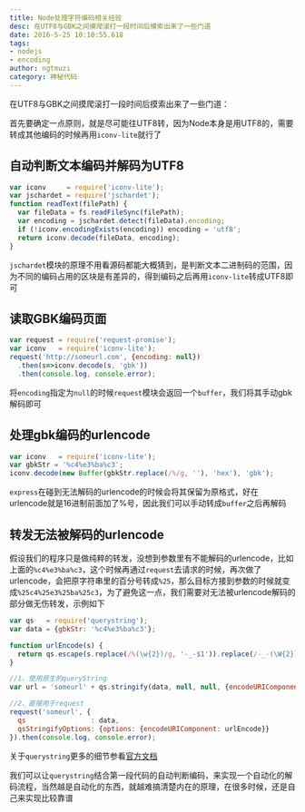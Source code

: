 ```yaml
---
title: Node处理字符编码相关经验
desc: 在UTF8与GBK之间摸爬滚打一段时间后摸索出来了一些门道  
date: 2016-5-25 10:10:55.618
tags: 
- nodejs
- encoding
author: ngtmuzi  
category: 神秘代码  
---
```


在UTF8与GBK之间摸爬滚打一段时间后摸索出来了一些门道：


首先要确定一点原则，就是尽可能往UTF8转，因为Node本身是用UTF8的，需要转成其他编码的时候再用`iconv-lite`就行了


自动判断文本编码并解码为UTF8
---
```javascript
var iconv     = require('iconv-lite');
var jschardet = require('jschardet');
function readText(filePath) {
  var fileData = fs.readFileSync(filePath);
  var encoding = jschardet.detect(fileData).encoding;
  if (!iconv.encodingExists(encoding)) encoding = 'utf8';
  return iconv.decode(fileData, encoding);
}
```

`jschardet`模块的原理不用看源码都能大概猜到，是判断文本二进制码的范围，因为不同的编码占用的区块是有差异的，得到编码之后再用`iconv-lite`转成UTF8即可


读取GBK编码页面
---
```javascript
var request = require('request-promise');
var iconv   = require('iconv-lite');
request('http://someurl.com', {encoding: null})
  .then(s=>iconv.decode(s, 'gbk'))
  .then(console.log, console.error);
```

将`encoding`指定为`null`的时候`request`模块会返回一个`buffer`，我们将其手动gbk解码即可


处理gbk编码的urlencode
---
```javascript
var iconv   = require('iconv-lite');
var gbkStr = '%c4%e3%ba%c3';
iconv.decode(new Buffer(gbkStr.replace(/%/g, ''), 'hex'), 'gbk');
```

`express`在碰到无法解码的urlencode的时候会将其保留为原格式，好在urlencode就是16进制前面加了%号，因此我们可以手动转成`buffer`之后再解码



转发无法被解码的urlencode
---

假设我们的程序只是做纯粹的转发，没想到参数里有不能解码的urlencode，比如上面的`%c4%e3%ba%c3`，这个时候再通过`request`去请求的时候，再次做了urlencode，会把原字符串里的百分号转成`%25`，那么目标方接到参数的时候就变成`%25c4%25e3%25ba%25c3`，为了避免这一点，我们需要对无法被urlencode解码的部分做无伤转发，示例如下
```javascript
var qs   = require('querystring');
var data = {gbkStr: '%c4%e3%ba%c3'};

function urlEncode(s) {
  return qs.escape(s.replace(/%(\w{2})/g, '-_-$1')).replace(/-_-(\W{2})/g, '%$1');
}

//1、使用原生的queryString
var url = 'someurl' + qs.stringify(data, null, null, {encodeURIComponent: urlEncode});

//2、直接用于request
request('someurl', {
  qs                : data,
  qsStringifyOptions: {options: {encodeURIComponent: urlEncode}}
}).then(console.log, console.error);
```

关于`querystring`更多的细节参看[官方文档](https://nodejs.org/api/querystring.html#querystring_querystring_stringify_obj_sep_eq_options)


我们可以让`querystring`结合第一段代码的自动判断编码，来实现一个自动化的解码流程，当然越是自动化的东西，就越难搞清楚内在的原理，在很多时候，还是自己来实现比较靠谱